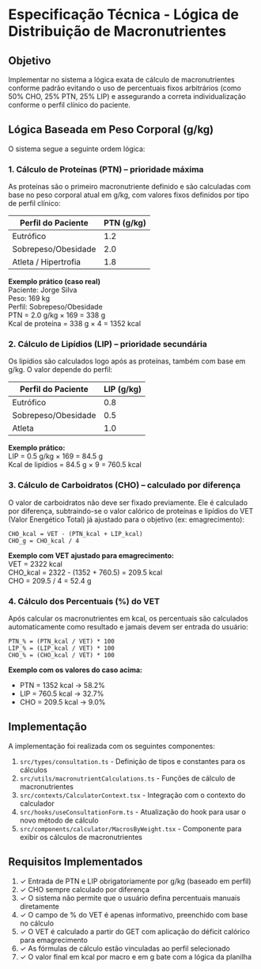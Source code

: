 
# Especificação Técnica - Lógica de Distribuição de Macronutrientes

## Objetivo
Implementar no sistema a lógica exata de cálculo de macronutrientes conforme padrão evitando o uso de percentuais fixos arbitrários (como 50% CHO, 25% PTN, 25% LIP) e assegurando a correta individualização conforme o perfil clínico do paciente.

## Lógica Baseada em Peso Corporal (g/kg)

O sistema segue a seguinte ordem lógica:

### 1. Cálculo de Proteínas (PTN) – prioridade máxima

As proteínas são o primeiro macronutriente definido e são calculadas com base no peso corporal atual em g/kg, com valores fixos definidos por tipo de perfil clínico:

| Perfil do Paciente       | PTN (g/kg) |
|--------------------------|------------|
| Eutrófico                | 1.2        |
| Sobrepeso/Obesidade      | 2.0        |
| Atleta / Hipertrofia     | 1.8        |

**Exemplo prático (caso real)**  
Paciente: Jorge Silva  
Peso: 169 kg  
Perfil: Sobrepeso/Obesidade  
PTN = 2.0 g/kg × 169 = 338 g  
Kcal de proteína = 338 g × 4 = 1352 kcal

### 2. Cálculo de Lipídios (LIP) – prioridade secundária

Os lipídios são calculados logo após as proteínas, também com base em g/kg. O valor depende do perfil:

| Perfil do Paciente       | LIP (g/kg) |
|--------------------------|------------|
| Eutrófico                | 0.8        |
| Sobrepeso/Obesidade      | 0.5        |
| Atleta                   | 1.0        |

**Exemplo prático:**  
LIP = 0.5 g/kg × 169 = 84.5 g  
Kcal de lipídios = 84.5 g × 9 = 760.5 kcal

### 3. Cálculo de Carboidratos (CHO) – calculado por diferença

O valor de carboidratos não deve ser fixado previamente. Ele é calculado por diferença, subtraindo-se o valor calórico de proteínas e lipídios do VET (Valor Energético Total) já ajustado para o objetivo (ex: emagrecimento):

```
CHO_kcal = VET - (PTN_kcal + LIP_kcal)
CHO_g = CHO_kcal / 4
```

**Exemplo com VET ajustado para emagrecimento:**  
VET = 2322 kcal  
CHO_kcal = 2322 - (1352 + 760.5) = 209.5 kcal  
CHO = 209.5 / 4 = 52.4 g

### 4. Cálculo dos Percentuais (%) do VET

Após calcular os macronutrientes em kcal, os percentuais são calculados automaticamente como resultado e jamais devem ser entrada do usuário:

```
PTN_% = (PTN_kcal / VET) * 100
LIP_% = (LIP_kcal / VET) * 100
CHO_% = (CHO_kcal / VET) * 100
```

**Exemplo com os valores do caso acima:**  
- PTN = 1352 kcal → 58.2%  
- LIP = 760.5 kcal → 32.7%  
- CHO = 209.5 kcal → 9.0%  

## Implementação

A implementação foi realizada com os seguintes componentes:

1. `src/types/consultation.ts` - Definição de tipos e constantes para os cálculos
2. `src/utils/macronutrientCalculations.ts` - Funções de cálculo de macronutrientes
3. `src/contexts/CalculatorContext.tsx` - Integração com o contexto do calculador
4. `src/hooks/useConsultationForm.ts` - Atualização do hook para usar o novo método de cálculo
5. `src/components/calculator/MacrosByWeight.tsx` - Componente para exibir os cálculos de macronutrientes

## Requisitos Implementados

1. ✓ Entrada de PTN e LIP obrigatoriamente por g/kg (baseado em perfil)
2. ✓ CHO sempre calculado por diferença
3. ✓ O sistema não permite que o usuário defina percentuais manuais diretamente
4. ✓ O campo de % do VET é apenas informativo, preenchido com base no cálculo
5. ✓ O VET é calculado a partir do GET com aplicação do déficit calórico para emagrecimento
6. ✓ As fórmulas de cálculo estão vinculadas ao perfil selecionado
7. ✓ O valor final em kcal por macro e em g bate com a lógica da planilha
